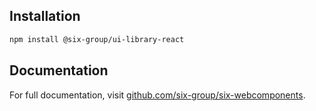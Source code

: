 ## Installation

```bash
npm install @six-group/ui-library-react
```

## Documentation

For full documentation, visit [github.com/six-group/six-webcomponents](https://github.com/six-group/six-webcomponents).